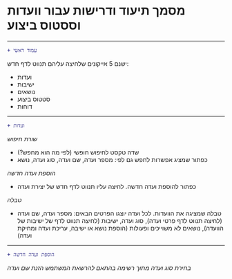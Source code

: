 # מסמך תיעוד ודרישות עבור וועדות וססטוס ביצוע

---

```diff
+ עמוד ראשי
```

ישנם 5 אייקונים שלחיצה עליהם תנווט לדף חדש:
* ועדות
* ישיבות
* נושאים
* סטטוס ביצוע
* דוחות

---

```diff
+ ועדות
```
_שורת חיפוש_
* שדה טקסט לחיפוש חופשי (לפי מה הוא מחפש?)
* כפתור שמציג אפשרות לחפש גם לפי: מספר ועדה, שם ועדה, סוג ועדה, נושא

_הוספת ועדה חדשה_

+ כפתור להוספת ועדה חדשה. לחיצה עליו תנווט לדף חדש של יצירת ועדה

_טבלה_

+ טבלה שמציגה את הוועדות. לכל ועדה יוצגו הפרטים הבאים:
מספר ועדה, שם ועדה (לחיצה תנווט לדף פרטי ועדה), סוג ועדה, ישיבות (לחיצה תנווט לדף של ישיבות של הוועדה), נושאים לא משוייכים ופעולות (הוספת נושא או ישיבה, עריכת ועדה ומחיקת ועדה)
---

```diff
+ הוספת ועדה חדשה
```
_בחירת סוג ועדה מתוך רשימה בהתאם להרשאת המשתמש_
_הזנת שם ועדה_

